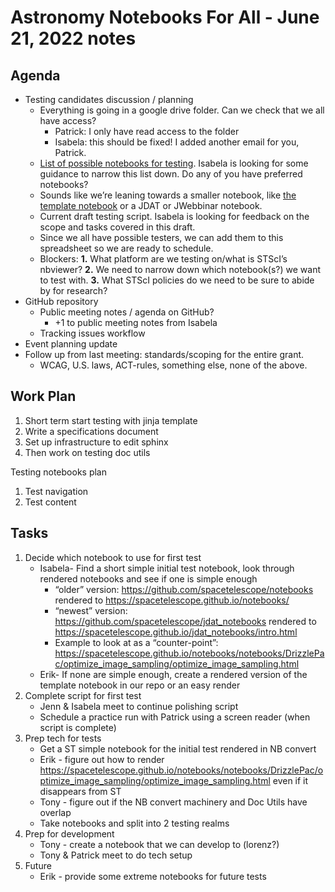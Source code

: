 # Astronomy Notebooks For All - June 21, 2022 notes

## Agenda

- Testing candidates discussion / planning
     - Everything is going in a google drive folder. Can we check that we all have access?
          - Patrick: I only have read access to the folder
          - Isabela: this should be fixed! I added another email for you, Patrick.
     - [List of possible notebooks for testing](https://docs.google.com/spreadsheets/d/1coMdDVX5OfHErpiHtUOuI3YK39ASAdx4NXqreNwQBuA/edit?usp=sharing). Isabela is looking for some guidance to narrow this list down. Do any of you have preferred notebooks?
     - Sounds like we’re leaning towards a smaller notebook, like [the template notebook](https://github.com/spacetelescope/style-guides/blob/master/guides/jupyter-notebooks.md) or a JDAT or JWebbinar notebook.
     - Current draft testing script. Isabela is looking for feedback on the scope and tasks covered in this draft.
     - Since we all have possible testers, we can add them to this spreadsheet so we are ready to schedule.
     - Blockers: **1.** What platform are we testing on/what is STScI’s nbviewer? **2.** We need to narrow down which notebook(s?) we want to test with. **3.** What STScI policies do we need to be sure to abide by for research?
- GitHub repository
     - Public meeting notes / agenda on GitHub?
          - +1 to public meeting notes from Isabela
     - Tracking issues workflow
- Event planning update
- Follow up from last meeting: standards/scoping for the entire grant.
     - WCAG, U.S. laws, ACT-rules, something else, none of the above.

## Work Plan

1. Short term start testing with jinja template
2. Write a specifications document
3. Set up infrastructure to edit sphinx
4. Then work on testing doc utils

Testing notebooks plan
1. Test navigation
2. Test content

## Tasks

1. Decide which notebook to use for first test
     - Isabela- Find a short simple initial test notebook, look through rendered notebooks and see if one is simple enough
          - “older” version: https://github.com/spacetelescope/notebooks rendered to https://spacetelescope.github.io/notebooks/
          - “newest” version: https://github.com/spacetelescope/jdat_notebooks rendered to https://spacetelescope.github.io/jdat_notebooks/intro.html
          - Example to look at as a “counter-point”: https://spacetelescope.github.io/notebooks/notebooks/DrizzlePac/optimize_image_sampling/optimize_image_sampling.html 
     - Erik- If none are simple enough, create a rendered version of the template notebook in our repo or an easy render 
2.  Complete script for first test
     - Jenn & Isabela meet to continue polishing script
     - Schedule a practice run with Patrick using a screen reader (when script is complete)
3. Prep tech for tests
     - Get a ST simple notebook for the initial test rendered in NB convert
     - Erik - figure out how to render https://spacetelescope.github.io/notebooks/notebooks/DrizzlePac/optimize_image_sampling/optimize_image_sampling.html even if it disappears from ST
     - Tony - figure out if the NB convert machinery and Doc Utils have overlap
     - Take notebooks and split into 2 testing realms
4. Prep for development
     - Tony - create a notebook that we can develop to (lorenz?)
     - Tony & Patrick  meet to do tech setup
5. Future
     - Erik - provide some extreme notebooks for future tests
